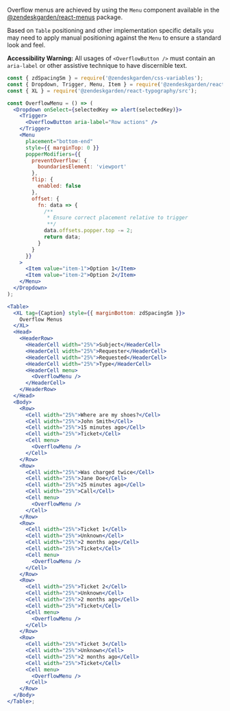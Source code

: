 Overflow menus are achieved by using the `Menu` component available in
the [@zendeskgarden/react-menus](https://garden.zendesk.com/react-components/menus/)
package.

Based on `Table` positioning and other implementation specific details you may need
to apply manual positioning against the `Menu` to ensure a standard look and feel.

**Accessibility Warning:** All usages of `<OverflowButton />` must contain an `aria-label`
or other assistive technique to have discernible text.

```jsx
const { zdSpacingSm } = require('@zendeskgarden/css-variables');
const { Dropdown, Trigger, Menu, Item } = require('@zendeskgarden/react-dropdowns/src');
const { XL } = require('@zendeskgarden/react-typography/src');

const OverflowMenu = () => (
  <Dropdown onSelect={selectedKey => alert(selectedKey)}>
    <Trigger>
      <OverflowButton aria-label="Row actions" />
    </Trigger>
    <Menu
      placement="bottom-end"
      style={{ marginTop: 0 }}
      popperModifiers={{
        preventOverflow: {
          boundariesElement: 'viewport'
        },
        flip: {
          enabled: false
        },
        offset: {
          fn: data => {
            /**
             * Ensure correct placement relative to trigger
             **/
            data.offsets.popper.top -= 2;
            return data;
          }
        }
      }}
    >
      <Item value="item-1">Option 1</Item>
      <Item value="item-2">Option 2</Item>
    </Menu>
  </Dropdown>
);

<Table>
  <XL tag={Caption} style={{ marginBottom: zdSpacingSm }}>
    Overflow Menus
  </XL>
  <Head>
    <HeaderRow>
      <HeaderCell width="25%">Subject</HeaderCell>
      <HeaderCell width="25%">Requester</HeaderCell>
      <HeaderCell width="25%">Requested</HeaderCell>
      <HeaderCell width="25%">Type</HeaderCell>
      <HeaderCell menu>
        <OverflowMenu />
      </HeaderCell>
    </HeaderRow>
  </Head>
  <Body>
    <Row>
      <Cell width="25%">Where are my shoes?</Cell>
      <Cell width="25%">John Smith</Cell>
      <Cell width="25%">15 minutes ago</Cell>
      <Cell width="25%">Ticket</Cell>
      <Cell menu>
        <OverflowMenu />
      </Cell>
    </Row>
    <Row>
      <Cell width="25%">Was charged twice</Cell>
      <Cell width="25%">Jane Doe</Cell>
      <Cell width="25%">25 minutes ago</Cell>
      <Cell width="25%">Call</Cell>
      <Cell menu>
        <OverflowMenu />
      </Cell>
    </Row>
    <Row>
      <Cell width="25%">Ticket 1</Cell>
      <Cell width="25%">Unknown</Cell>
      <Cell width="25%">2 months ago</Cell>
      <Cell width="25%">Ticket</Cell>
      <Cell menu>
        <OverflowMenu />
      </Cell>
    </Row>
    <Row>
      <Cell width="25%">Ticket 2</Cell>
      <Cell width="25%">Unknown</Cell>
      <Cell width="25%">2 months ago</Cell>
      <Cell width="25%">Ticket</Cell>
      <Cell menu>
        <OverflowMenu />
      </Cell>
    </Row>
    <Row>
      <Cell width="25%">Ticket 3</Cell>
      <Cell width="25%">Unknown</Cell>
      <Cell width="25%">2 months ago</Cell>
      <Cell width="25%">Ticket</Cell>
      <Cell menu>
        <OverflowMenu />
      </Cell>
    </Row>
  </Body>
</Table>;
```
